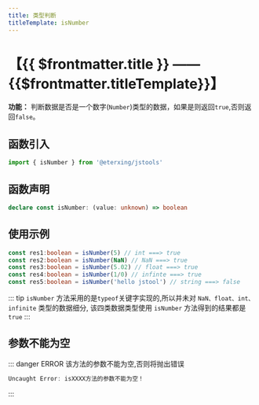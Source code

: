 ```yaml
---
title: 类型判断
titleTemplate: isNumber
---
```


# 【{{ $frontmatter.title }} —— {{$frontmatter.titleTemplate}}】

**功能：** 判断数据是否是一个数字(`Number`)类型的数据，如果是则返回`true`,否则返回`false`。

## 函数引入

```ts 
import { isNumber } from '@eterxing/jstools'
```
## 函数声明

```ts 
declare const isNumber: (value: unknown) => boolean
```

## 使用示例

```ts 
const res1:boolean = isNumber(5) // int ===> true
const res2:boolean = isNumber(NaN) // NaN ===> true
const res3:boolean = isNumber(5.02) // float ===> true
const res4:boolean = isNumber(1/0) // infinte ===> true
const res5:boolean = isNumber('hello jstool') // string ===> false
```
::: tip
`isNumber` 方法采用的是`typeof`关键字实现的,所以并未对 `NaN、float、int、infinite` 类型的数据细分,
该四类数据类型使用 `isNumber` 方法得到的结果都是 `true`
:::

## 参数不能为空

::: danger ERROR
该方法的参数不能为空,否则将抛出错误

```ts
Uncaught Error: isXXXX方法的参数不能为空！
```
:::

